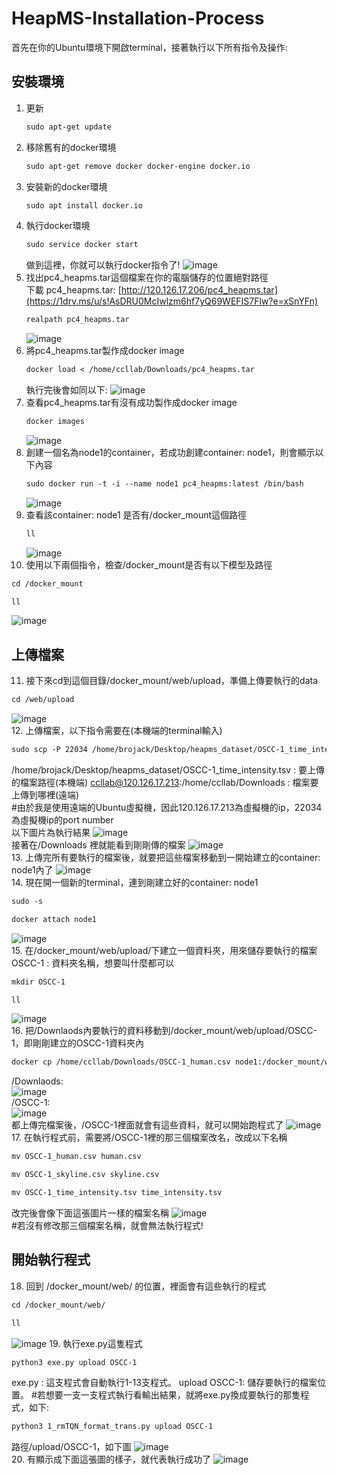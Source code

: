 # HeapMS-Installation-Process
首先在你的Ubuntu環境下開啟terminal，接著執行以下所有指令及操作:
## 安裝環境   
1. 更新  
   ```diff
   sudo apt-get update  
   ```
2. 移除舊有的docker環境  
   ```diff
   sudo apt-get remove docker docker-engine docker.io   
   ```
3. 安裝新的docker環境  
   ```diff
   sudo apt install docker.io   
   ```
4. 執行docker環境  
   ```diff
   sudo service docker start    
   ```
   做到這裡，你就可以執行docker指令了!
   ![image](https://github.com/ccllabe/HeapMS-Installation-Process/assets/134360047/b48a5e90-ceec-4df7-a1bd-99485926fb62)
5. 找出pc4_heapms.tar這個檔案在你的電腦儲存的位置絕對路徑  
   下載 pc4_heapms.tar: [http://120.126.17.206/pc4_heapms.tar](https://1drv.ms/u/s!AsDRU0McIwlzm6hf7yQ69WEFIS7Flw?e=xSnYFn)
   ```diff
   realpath pc4_heapms.tar    
   ```
   ![image](https://github.com/ccllabe/HeapMS-Installation-Process/assets/134360047/ab24823c-d153-4bde-bd3f-052551412e32)
6. 將pc4_heapms.tar製作成docker image
   ```diff
   docker load < /home/ccllab/Downloads/pc4_heapms.tar    
   ```
   執行完後會如同以下:
   ![image](https://github.com/ccllabe/HeapMS-Installation-Process/assets/134360047/5924ad5e-039a-4f8a-a5f4-6ac92103ce80)
7. 查看pc4_heapms.tar有沒有成功製作成docker image
   ```diff
   docker images   
   ```
   ![image](https://github.com/ccllabe/HeapMS-Installation-Process/assets/134360047/87472e98-b8c2-46c8-8982-98961e8e4051)
8. 創建一個名為node1的container，若成功創建container: node1，則會顯示以下內容
   ```diff
   sudo docker run -t -i --name node1 pc4_heapms:latest /bin/bash   
   ```
   ![image](https://github.com/ccllabe/HeapMS-Installation-Process/assets/134360047/5f5c46d0-6cd5-4927-88c0-40f5b2585503)
9. 查看該container: node1 是否有/docker_mount這個路徑
   ```diff
   ll  
   ```
   ![image](https://github.com/ccllabe/HeapMS-Installation-Process/assets/134360047/e102f704-bc7a-40c3-81e2-8d0de5dd5a49)
10. 使用以下兩個指令，檢查/docker_mount是否有以下模型及路徑
   ```diff
   cd /docker_mount  
   ```
   ```diff
   ll  
   ```
   ![image](https://github.com/ccllabe/HeapMS-Installation-Process/assets/134360047/e6f4fbd7-514a-446f-b29f-e84890187978)
## 上傳檔案  
11. 接下來cd到這個目錄/docker_mount/web/upload，準備上傳要執行的data
   ```diff
   cd /web/upload 
   ```
   ![image](https://github.com/ccllabe/HeapMS-Installation-Process/assets/134360047/d04eeec7-571c-4422-8f27-ee31ab2cdc7d)  
12. 上傳檔案，以下指令需要在(本機端的terminal輸入)
   ```diff
   sudo scp -P 22034 /home/brojack/Desktop/heapms_dataset/OSCC-1_time_intensity.tsv ccllab@120.126.17.213:/home/ccllab/Downloads 
   ```
   /home/brojack/Desktop/heapms_dataset/OSCC-1_time_intensity.tsv : 要上傳的檔案路徑(本機端)
   ccllab@120.126.17.213:/home/ccllab/Downloads : 檔案要上傳到哪裡(遠端)  
   #由於我是使用遠端的Ubuntu虛擬機，因此120.126.17.213為虛擬機的ip，22034為虛擬機ip的port number    
   以下圖片為執行結果
   ![image](https://github.com/ccllabe/HeapMS-Installation-Process/assets/134360047/91ab04fe-538b-4e60-a4bd-14d7660df61e)  
   接著在/Downloads 裡就能看到剛剛傳的檔案
   ![image](https://github.com/ccllabe/HeapMS-Installation-Process/assets/134360047/f19e3815-b42a-441f-9fbb-c107592205d7)  
13. 上傳完所有要執行的檔案後，就要把這些檔案移動到一開始建立的container: node1內了
   ![image](https://github.com/ccllabe/HeapMS-Installation-Process/assets/134360047/3945b14f-09d0-45ec-a8b8-668f9b1d55b2)  
14. 現在開一個新的terminal，連到剛建立好的container: node1
   ```diff
   sudo -s
   ```
   ```diff
   docker attach node1 
   ```
   ![image](https://github.com/ccllabe/HeapMS-Installation-Process/assets/134360047/3653b33a-c497-4f92-a1a9-4c74936dfacb)  
15. 在/docker_mount/web/upload/下建立一個資料夾，用來儲存要執行的檔案
   OSCC-1 : 資料夾名稱，想要叫什麼都可以
   ```diff
   mkdir OSCC-1 
   ```
   ```diff
   ll
   ```
   ![image](https://github.com/ccllabe/HeapMS-Installation-Process/assets/134360047/aacbf30e-8a78-4e07-85cb-7f0c7b11785a)  
16. 把/Downlaods內要執行的資料移動到/docker_mount/web/upload/OSCC-1，即剛剛建立的OSCC-1資料夾內
   ```diff
   docker cp /home/ccllab/Downloads/OSCC-1_human.csv node1:/docker_mount/web/upload/OSCC-1/
   ```
   /Downlaods:  
   ![image](https://github.com/ccllabe/HeapMS-Installation-Process/assets/134360047/e86a7a28-6a2c-4ca8-89c1-4ebc0cdcd663)  
   /OSCC-1:  
   ![image](https://github.com/ccllabe/HeapMS-Installation-Process/assets/134360047/8dc0e968-f4e1-47c1-9a0a-24972585233f)  
   都上傳完檔案後，/OSCC-1裡面就會有這些資料，就可以開始跑程式了
   ![image](https://github.com/ccllabe/HeapMS-Installation-Process/assets/134360047/a03f9a7d-b654-422a-b4e5-31a47f845776)  
17. 在執行程式前，需要將/OSCC-1裡的那三個檔案改名，改成以下名稱
   ```diff
   mv OSCC-1_human.csv human.csv
   ```
   ```diff
   mv OSCC-1_skyline.csv skyline.csv
   ```
   ```diff
   mv OSCC-1_time_intensity.tsv time_intensity.tsv
   ```
   改完後會像下面這張圖片一樣的檔案名稱
   ![image](https://github.com/ccllabe/HeapMS-Installation-Process/assets/134360047/9c3f69d7-0257-4f81-9246-c0215c4d6077)  
   #若沒有修改那三個檔案名稱，就會無法執行程式!  
## 開始執行程式  
18. 回到 /docker_mount/web/ 的位置，裡面會有這些執行的程式
   ```diff
   cd /docker_mount/web/
   ```
   ```diff
   ll
   ```
   ![image](https://github.com/ccllabe/HeapMS-Installation-Process/assets/134360047/2bf42654-be3c-4fde-8d7d-ed5b723bc470)
19. 執行exe.py這隻程式
   ```diff
   python3 exe.py upload OSCC-1
   ```
   exe.py : 這支程式會自動執行1-13支程式。
   upload OSCC-1: 儲存要執行的檔案位置。
   #若想要一支一支程式執行看輸出結果，就將exe.py換成要執行的那隻程式，如下:
   ```diff
   python3 1_rmTQN_format_trans.py upload OSCC-1
   ```
   路徑/upload/OSCC-1，如下圖
   ![image](https://github.com/ccllabe/HeapMS-Installation-Process/assets/134360047/d128d9d2-ed36-4db2-8f5c-56789ea860af)  
20. 有顯示成下面這張圖的樣子，就代表執行成功了
   ![image](https://github.com/ccllabe/HeapMS-Installation-Process/assets/134360047/a0229880-e151-4286-a927-04ff8ce78b11)

